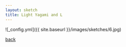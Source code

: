 ```yaml
---
layout: sketch
title: Light Yagami and L 
---
```



![_config.yml]({{ site.baseurl }}/images/sketches/6.jpg)

[back](http://aboorvadevarajan.github.io/sketch)
